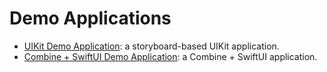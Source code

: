 Demo Applications
=================

- [UIKit Demo Application](GRDBDemoiOS/README.md): a storyboard-based UIKit application.
- [Combine + SwiftUI Demo Application](GRDBCombineDemo/README.md): a Combine + SwiftUI application.
